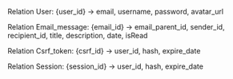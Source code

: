 Relation User:
{user_id} -> email, username, password, avatar_url

Relation Email_message:
{email_id} -> email_parent_id, sender_id, recipient_id, title, description, date, isRead

Relation Csrf_token:
{csrf_id} -> user_id, hash, expire_date

Relation Session:
{session_id} -> user_id, hash, expire_date
